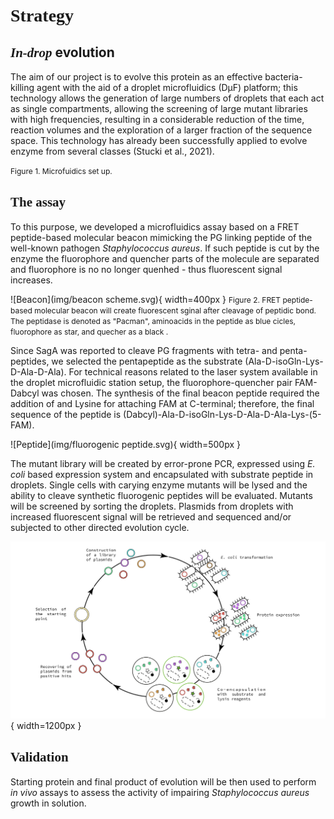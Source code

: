 # **<span style="font-family:Source Code pro">Strategy</span>**


## *<span style="font-family:Source Code pro">In-drop* evolution</span>

The aim of our project is to evolve this protein as an effective bacteria-killing agent with the aid of a droplet microfluidics (DµF) platform; this technology allows the generation of large numbers of droplets that each act as single compartments, allowing the screening of large mutant libraries with high frequencies, resulting in a considerable reduction of the time, reaction volumes and the exploration of a larger fraction of the sequence space. This technology has already been successfully applied to evolve enzyme from several classes (Stucki et al., 2021). 

<span style="font-size: 12px">Figure 1. Microfuidics set up.<span>

## <span style="font-family:Source Code pro">The assay</span>

To this purpose, we developed a microfluidics assay based on a FRET peptide-based molecular beacon mimicking the PG linking peptide of the well-known pathogen *Staphylococcus aureus*. If such peptide is cut by the enzyme the fluorophore and quencher parts of the molecule are separated and fluorophore is no no longer quenhed - thus fluorescent signal increases.

![Beacon](img/beacon scheme.svg){ width=400px }
<span style="font-size: 12px">Figure 2. FRET peptide-based molecular beacon will create fluorescent sginal after cleavage of peptidic bond. The peptidase is denoted as "Pacman", aminoacids in the peptide as blue cicles, fluorophore as star, and quecher as a black .<span>

Since SagA was reported to cleave PG fragments with tetra- and penta-peptides, we selected the pentapeptide as the substrate (Ala-D-isoGln-Lys-D-Ala-D-Ala). For technical reasons related to the laser system available in the droplet microfluidic station setup, the fluorophore-quencher pair FAM-Dabcyl was chosen. The synthesis of the final beacon peptide required the addition of and Lysine for attaching FAM at C-terminal; therefore, the final sequence of the peptide is (Dabcyl)-Ala-D-isoGln-Lys-D-Ala-D-Ala-Lys-(5-FAM). 

![Peptide](img/fluorogenic peptide.svg){ width=500px }

The mutant library will be created by error-prone PCR, expressed using *E. coli* based expression system and encapsulated with substrate peptide in droplets. Single cells with carying enzyme mutants will be lysed and the ability to cleave synthetic fluorogenic peptides will be evaluated. Mutants will be screened by sorting the droplets. Plasmids from droplets with increased fluorescent signal will be retrieved and sequenced and/or subjected to other directed evolution cycle.

![Evolution_scheme](img/Iteration_cycle.svg){ width=1200px }



## <span style="font-family:Source Code pro">Validation</span>

Starting protein and final product of evolution will be then used to perform *in vivo* assays to assess the activity of impairing *Staphylococcus aureus* growth in solution.



